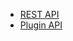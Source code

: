 * [REST API](https://www.figma.com/developers/api)
* [Plugin API](https://www.figma.com/plugin-docs/intro/)
